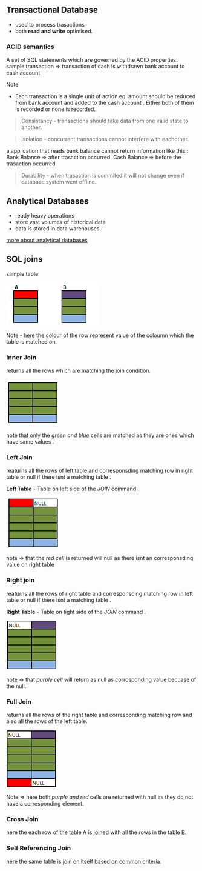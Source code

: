 ## Transactional Database

- used to process trasactions 
- both **read and write** optimised. 

### ACID semantics 
A set of SQL statements which are governed by the ACID  properties.
sample transaction => transaction of cash is withdrawn bank account to cash account

>[!NOTE] 
- Each transaction is a single unit of action
eg: 
amount should be reduced from bank account and added to the cash account . Either both of them is recorded or none is recorded. 

> Consistancy - transactions should take data from one valid state to another. 

> Isolation - concurrent transactions cannot interfere with eachother. 

a application that reads bank balance cannot return information like this : 
Bank Balance => after trasaction occurred.
Cash Balance => before the trasaction occurred. 

> Durability - when trasaction is commited it will not change even if database system went offline.


## Analytical Databases

- ready heavy operations 
- store vast volumes of historical data 
- data is stored in data warehouses 

[more about analytical databases](https://learn.microsoft.com/en-us/training/modules/explore-core-data-concepts/6-analytical-processing)

## SQL joins 

sample table 

![table](../images//sample.png?raw=true "table")

Note - here the colour of the row represent value of the coloumn which the table is matched on. 


### Inner Join
returns all the rows which are matching the join condition. 

![inner join](../images/inner-join.png)

note that only the *green and blue* cells are matched as they are ones which have same values . 

### Left Join 

reaturns all the rows of left table and corresponsding matching row in right table or null if there isnt a matching table . 

**Left Table** - Table on left side of the *JOIN*  command . 

![left join](../images/left-join.png)

note =>  that the *red cell* is returned will null as there isnt an corresponsding value on right table 

### Right join 

reaturns all the rows of right table and corresponsding matching row in left table or null if there isnt a matching table . 

**Right Table** - Table on tight side of the *JOIN*  command . 

![right-join](../images/right-join.png)

note =>  that *purple cell* will return as null as corrosponding value becuase of the null. 

### Full Join 

returns all the rows of the right table and corresponding matching row and also all the rows of the left table. 

![full-join](../images/full-join.png)

Note => here both *purple and red* cells are returned with null as they do not have a corresponding element.  

### Cross Join 
here the each row of the table A is joined with all the rows in the table B. 

### Self Referencing Join 
 here the same table is join on itself based on common criteria. 

